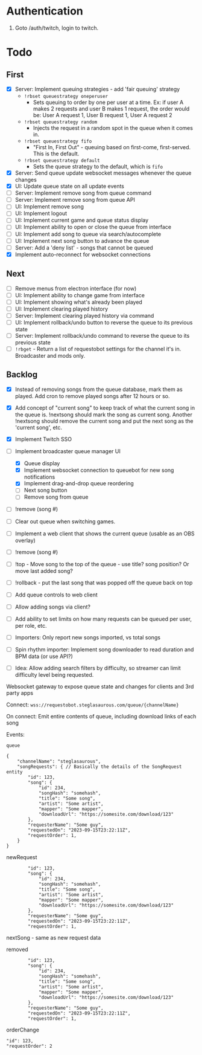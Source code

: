 # Authentication

1. Goto /auth/twitch, login to twitch.

# Todo

## First

- [x] Server: Implement queuing strategies - add 'fair queuing' strategy
  - `!rbset queuestrategy oneperuser` 
    - Sets queuing to order by one per user at a time.  Ex: if user A makes 2 requests and user B makes 1 request, the order would be: User A request 1, User B request 1, User A request 2
  - `!rbset queuestrategy random`
    - Injects the request in a random spot in the queue when it comes in.
  - `!rbset queuestrategy fifo`
    - "First In, First Out" - queuing based on first-come, first-served.  This is the default.
  - `!rbset queuestrategy default`
    - Sets the queue strategy to the default, which is `fifo`
- [x] Server: Send queue update websocket messages whenever the queue changes
- [x] UI: Update queue state on all update events
- [ ] Server: Implement remove song from queue command
- [ ] Server: Implement remove song from queue API
- [ ] UI: Implement remove song
- [ ] UI: Implement logout
- [ ] UI: Implement current game and queue status display  
- [ ] UI: Implement ability to open or close the queue from interface
- [ ] UI: Implement add song to queue via search/autocomplete
- [ ] UI: Implement next song button to advance the queue
- [ ] Server: Add a 'deny list' - songs that cannot be queued
- [x] Implement auto-reconnect for websocket connections

## Next

- [ ] Remove menus from electron interface (for now)
- [ ] UI: Implement ability to change game from interface
- [ ] UI: Implement showing what's already been played
- [ ] UI: Implement clearing played history
- [ ] Server: Implement clearing played history via command
- [ ] UI: Implement rollback/undo button to reverse the queue to its previous state
- [ ] Server: Implement rollback/undo command to reverse the queue to its previous state
- [ ] `!rbget` - Return a list of requestobot settings for the channel it's in.  Broadcaster and mods only.

## Backlog

- [x] Instead of removing songs from the queue database, mark them as played.  Add cron to remove played songs after 12 hours or so.
- [x] Add concept of "current song" to keep track of what the current song in the queue is.  !nextsong should mark the song as current song. Another !nextsong should remove the current song and put the next song as the 'current song', etc.
- [x] Implement Twitch SSO
- [ ] Implement broadcaster queue manager UI
  - [x] Queue display
  - [x] Implement websocket connection to queuebot for new song notifications
  - [x] Implement drag-and-drop queue reordering
  - [ ] Next song button
  - [ ] Remove song from queue
- [ ] !remove (song #)
- [ ] Clear out queue when switching games.
- [ ] Implement a web client that shows the current queue (usable as an OBS overlay)

- [ ] !remove (song #)
- [ ] !top - Move song to the top of the queue - use title? song position? Or move last added song?
- [ ] !rollback - put the last song that was popped off the queue back on top
- [ ] Add queue controls to web client
- [ ] Allow adding songs via client?
- [ ] Add ability to set limits on how many requests can be queued per user, per role, etc.

- [ ] Importers: Only report new songs imported, vs total songs
- [ ] Spin rhythm importer: Implement song downloader to read duration and BPM data (or use API?)

- [ ] Idea: Allow adding search filters by difficulty, so streamer can limit difficulty level being requested.

Websocket gateway to expose queue state and changes for clients and 3rd party apps

Connect:
`wss://requestobot.steglasaurous.com/queue/{channelName}`

On connect: Emit entire contents of queue, including download links of each song

Events:

```
queue

{
    "channelName": "steglasaurous",
    "songRequests": { // Basically the details of the SongRequest entity
        "id": 123,
        "song": {
            "id": 234,
            "songHash": "somehash",
            "title": "Some song",
            "artist": "Some artist",
            "mapper": "Some mapper",
            "downloadUrl": "https://somesite.com/download/123"
        },
        "requesterName": "Some guy",
        "requestedOn": "2023-09-15T23:22:11Z",
        "requestOrder": 1,
    }
}
```

newRequest

```
        "id": 123,
        "song": {
            "id": 234,
            "songHash": "somehash",
            "title": "Some song",
            "artist": "Some artist",
            "mapper": "Some mapper",
            "downloadUrl": "https://somesite.com/download/123"
        },
        "requesterName": "Some guy",
        "requestedOn": "2023-09-15T23:22:11Z",
        "requestOrder": 1,

```

nextSong - same as new request data

removed

```
        "id": 123,
        "song": {
            "id": 234,
            "songHash": "somehash",
            "title": "Some song",
            "artist": "Some artist",
            "mapper": "Some mapper",
            "downloadUrl": "https://somesite.com/download/123"
        },
        "requesterName": "Some guy",
        "requestedOn": "2023-09-15T23:22:11Z",
        "requestOrder": 1,

```

orderChange

```
"id": 123,
"requestOrder": 2
```
